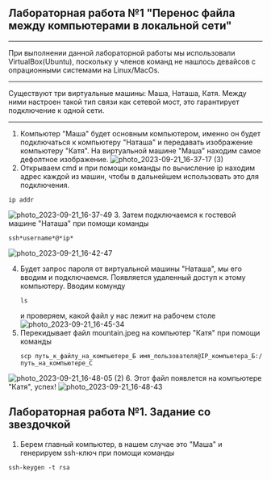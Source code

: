 ## Лабораторная работа №1 "Перенос файла между компьютерами в локальной сети"
_____
При выполнении данной лабораторной работы мы использовали VirtualBox(Ubuntu), поскольку у членов команд не нашлось девайсов с опрационными системами на Linux/MacOs.
______
Существуют три виртуальные машины: Маша, Наташа, Катя. Между ними настроен такой тип связи как сетевой мост, это гарантирует подключение к одной сети.
______
1. Компьютер "Маша" будет основным компьютером, именно он будет подключаться к компьютеру "Наташа" и передавать изображение компьютеру "Катя". На виртуальной машине "Маша" находим самое дефолтное изображение.
   ![photo_2023-09-21_16-37-17 (3)](https://github.com/12262004-m/OT-U/assets/112974851/d6b6a200-cc75-4041-b2de-460cd9706ec0)
2. Открываем cmd и при помощи команды по вычисление ip находим адрес каждой из машин, чтобы в дальнейшем использовать это для подключения.

```
ip addr
```
   ![photo_2023-09-21_16-37-49](https://github.com/12262004-m/OT-U/assets/112974851/9f60ab12-dad2-4c8d-8691-6dd3c5c487ba)
3. Затем подключаемся к гостевой машине "Наташа" при помощи команды

```
ssh*username*@*ip*
```
   ![photo_2023-09-21_16-42-47](https://github.com/12262004-m/OT-U/assets/112974851/e5ef10ab-8977-4baa-b401-90a88cf008c9)

4. Будет запрос пароля от виртуальной машины "Наташа", мы его вводим и подключаемся. Появляется удаленный доступ к этому компьютеру. Вводим комунду
   ```
   ls
   ```
   и проверяем, какой файл у нас лежит на рабочем столе
   ![photo_2023-09-21_16-45-34](https://github.com/12262004-m/OT-U/assets/112974851/ecc5b029-ece6-4515-826e-279c1583de40)
5. Перекидывает файл mountain.jpeg на компьютер "Катя" при помощи команды
   ```
   scp путь_к_файлу_на_компьютере_Б имя_пользователя@IP_компьютера_Б:/путь_на_компьютере_С
   ```
![photo_2023-09-21_16-48-05 (2)](https://github.com/12262004-m/OT-U/assets/112974851/4709e565-ff06-4ea1-b82f-c07a0f64154b)
6. Этот файл появлется на компьютере "Катя", успех!
![photo_2023-09-21_16-48-43](https://github.com/12262004-m/OT-U/assets/112974851/510b766d-d003-4d5c-9de6-c07120909e99)

## Лабораторная работа №1. Задание со звездочкой
1. Берем главный компьютер, в нашем случае это "Маша" и генерируем ssh-ключ при помощи команды
```
ssh-keygen -t rsa
```
